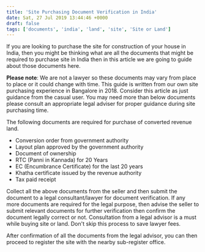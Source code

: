 ```yaml
---
title: 'Site Purchasing Document Verification in India'
date: Sat, 27 Jul 2019 13:44:46 +0000
draft: false
tags: ['documents', 'india', 'land', 'site', 'Site or Land']
---
```


If you are looking to purchase the site for construction of your house in India, then you might be thinking what are all the documents that might be required to purchase site in India then in this article we are going to guide about those documents here.

**Please note**: We are not a lawyer so these documents may vary from place to place or it could change with time. This guide is written from our own site purchasing experience in Bangalore in 2018. Consider this article as just guidance from the casual user. You may need more than below documents please consult an appropriate legal adviser for proper guidance during site purchasing time.

The following documents are required for purchase of converted revenue land.

*   Conversion order from government authority
*   Layout plan approved by the government authority
*   Document of ownership
*   RTC (Panni in Kannada) for 20 Years
*   EC (Encumbrance Certificate) for the last 20 years
*   Khatha certificate issued by the revenue authority
*   Tax paid receipt

Collect all the above documents from the seller and then submit the document to a legal consultant/lawyer for document verification. If any more documents are required for the legal purpose, then advise the seller to submit relevant documents for further verification then confirm the document legally correct or not. Consultation from a legal advisor is a must while buying site or land. Don't skip this process to save lawyer fees.

After confirmation of all the documents from the legal advisor, you can then proceed to register the site with the nearby sub-register office.